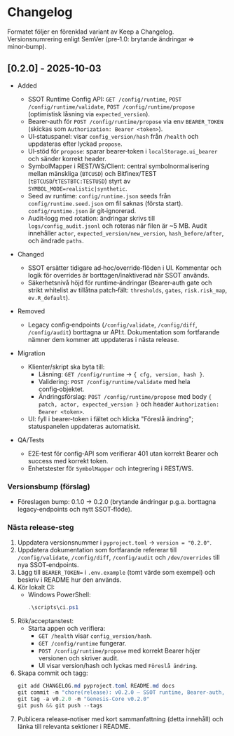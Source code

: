 # Changelog

Formatet följer en förenklad variant av Keep a Changelog. Versionsnumrering enligt SemVer (pre‑1.0: brytande ändringar => minor‑bump).

## [0.2.0] - 2025-10-03

- Added
  - SSOT Runtime Config API: `GET /config/runtime`, `POST /config/runtime/validate`, `POST /config/runtime/propose` (optimistisk låsning via `expected_version`).
  - Bearer‑auth för `POST /config/runtime/propose` via env `BEARER_TOKEN` (skickas som `Authorization: Bearer <token>`).
  - UI‑statuspanel: visar `config_version/hash` från `/health` och uppdateras efter lyckad `propose`.
  - UI‑stöd för `propose`: sparar bearer‑token i `localStorage.ui_bearer` och sänder korrekt header.
  - SymbolMapper i REST/WS/Client: central symbolnormalisering mellan mänskliga (`BTCUSD`) och Bitfinex/TEST (`tBTCUSD`/`tTESTBTC:TESTUSD`) styrt av `SYMBOL_MODE=realistic|synthetic`.
  - Seed av runtime: `config/runtime.json` seeds från `config/runtime.seed.json` om fil saknas (första start). `config/runtime.json` är git‑ignorerad.
  - Audit‑logg med rotation: ändringar skrivs till `logs/config_audit.jsonl` och roteras när filen är ~5 MB. Audit innehåller `actor`, `expected_version/new_version`, `hash_before/after`, och ändrade `paths`.

- Changed
  - SSOT ersätter tidigare ad‑hoc/override‑flöden i UI. Kommentar och logik för overrides är borttagen/inaktiverad när SSOT används.
  - Säkerhetsnivå höjd för runtime‑ändringar (Bearer‑auth gate och strikt whitelist av tillåtna patch‑fält: `thresholds`, `gates`, `risk.risk_map`, `ev.R_default`).

- Removed
  - Legacy config‑endpoints (`/config/validate`, `/config/diff`, `/config/audit`) borttagna ur API:t. Dokumentation som fortfarande nämner dem kommer att uppdateras i nästa release.

- Migration
  - Klienter/skript ska byta till:
    - Läsning: `GET /config/runtime` → `{ cfg, version, hash }`.
    - Validering: `POST /config/runtime/validate` med hela config‑objektet.
    - Ändringsförslag: `POST /config/runtime/propose` med body `{ patch, actor, expected_version }` och header `Authorization: Bearer <token>`.
  - UI: fyll i bearer‑token i fältet och klicka "Föreslå ändring"; statuspanelen uppdateras automatiskt.

- QA/Tests
  - E2E‑test för config‑API som verifierar 401 utan korrekt Bearer och success med korrekt token.
  - Enhetstester för `SymbolMapper` och integrering i REST/WS.

### Versionsbump (förslag)

- Föreslagen bump: 0.1.0 → 0.2.0 (brytande ändringar p.g.a. borttagna legacy‑endpoints och nytt SSOT‑flöde).

### Nästa release‑steg

1. Uppdatera versionsnummer i `pyproject.toml` → `version = "0.2.0"`.
2. Uppdatera dokumentation som fortfarande refererar till `/config/validate`, `/config/diff`, `/config/audit` och `/dev/overrides` till nya SSOT‑endpoints.
3. Lägg till `BEARER_TOKEN=` i `.env.example` (tomt värde som exempel) och beskriv i README hur den används.
4. Kör lokalt CI:
   - Windows PowerShell:
     ```powershell
     .\scripts\ci.ps1
     ```
5. Rök/acceptanstest:
   - Starta appen och verifiera:
     - `GET /health` visar `config_version/hash`.
     - `GET /config/runtime` fungerar.
     - `POST /config/runtime/propose` med korrekt Bearer höjer versionen och skriver audit.
     - UI visar version/hash och lyckas med `Föreslå ändring`.
6. Skapa commit och tagg:
   ```powershell
   git add CHANGELOG.md pyproject.toml README.md docs
   git commit -m "chore(release): v0.2.0 – SSOT runtime, Bearer‑auth, SymbolMapper, seed, audit‑rotation, UI‑status/propose, drop legacy endpoints"
   git tag -a v0.2.0 -m "Genesis-Core v0.2.0"
   git push && git push --tags
   ```
7. Publicera release‑notiser med kort sammanfattning (detta innehåll) och länka till relevanta sektioner i README.
